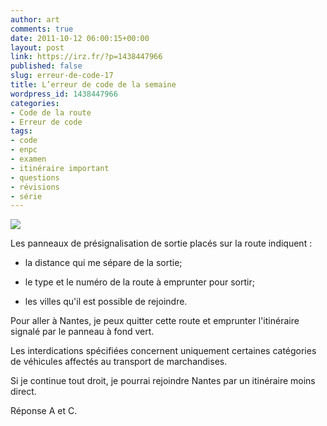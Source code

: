 ```yaml
---
author: art
comments: true
date: 2011-10-12 06:00:15+00:00
layout: post
link: https://irz.fr/?p=1438447966
published: false
slug: erreur-de-code-17
title: L’erreur de code de la semaine
wordpress_id: 1438447966
categories:
- Code de la route
- Erreur de code
tags:
- code
- enpc
- examen
- itinéraire important
- questions
- révisions
- série
---
```


[![](https://static.irz.fr/2011/06/cerberus-2011-06-07-à-17.08.32.png)](https://static.irz.fr/2011/06/cerberus-2011-06-07-à-17.08.32.png)

Les panneaux de présignalisation de sortie placés sur la route indiquent :



	
  * la distance qui me sépare de la sortie;

	
  * le type et le numéro de la route à emprunter pour sortir;

	
  * les villes qu'il est possible de rejoindre.


Pour aller à Nantes, je peux quitter cette route et emprunter l'itinéraire signalé par le panneau à fond vert.

Les interdications spécifiées concernent uniquement certaines catégories de véhicules affectés au transport de marchandises.

Si je continue tout droit, je pourrai rejoindre Nantes par un itinéraire moins direct.

Réponse A et C.


